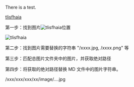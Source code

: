 There is a test.



[tlisfhaia](image.md)

第一步：找到图片![tlisfhaia](/xlkfjasdf.xxx)位置

![tlisfhaia](/xlkfjasdf.xxx)

第二步：找到图片需要替换的字符串 "/xxxx.jpg, /xxxx.png" 等

第三步：匹配总图片文件夹中的图片，并获取绝对路径

第四步：将获取的绝对路径替换 MD 文件中的图片字符串。











/xxx/xxx/xxx/xx/image/….jpg

